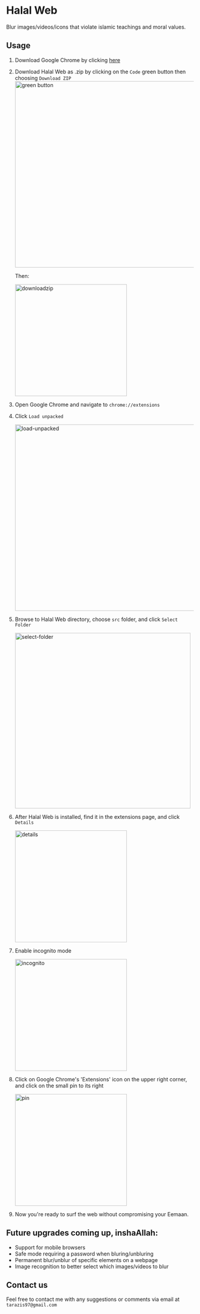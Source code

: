 # Halal Web
Blur images/videos/icons that violate islamic teachings and moral values.
## Usage

 1. Download Google Chrome by clicking [here](https://www.google.com/chrome/)
 2. Download Halal Web as .zip by clicking on the `Code` green button then choosing `Download ZIP`
    <img width="500" alt="green button" src="https://user-images.githubusercontent.com/35583330/221423366-def4b5c8-4d88-4e73-a363-c238d1673fc0.PNG">

    Then:

    <img width="300" alt="downloadzip" src="https://user-images.githubusercontent.com/35583330/221424973-6a6303f1-061a-41f5-92e4-79a41197957a.PNG">

 3. Open Google Chrome and navigate to `chrome://extensions`
 4. Click `Load unpacked`

    <img width="500" alt="load-unpacked" src="https://user-images.githubusercontent.com/35583330/221425135-7d061fad-f9e2-4544-8a27-387d3503f12a.PNG">

 4. Browse to Halal Web directory, choose `src` folder, and click `Select Folder`

    <img width="471" alt="select-folder" src="https://user-images.githubusercontent.com/35583330/221427967-55196be9-6044-4d4c-a962-7e426529dc77.PNG">

 5. After Halal Web is installed, find it in the extensions page, and click `Details`

    <img width="300" alt="details" src="https://user-images.githubusercontent.com/35583330/221425131-384020c6-b100-427f-b41a-eaa521571a16.PNG">

 6. Enable incognito mode

    <img width="300" alt="incognito" src="https://user-images.githubusercontent.com/35583330/221425175-c02e7ebc-d91a-4b7a-8a18-39cef2182d87.PNG">

 7. Click on Google Chrome's 'Extensions' icon on the upper right corner, and click on the small pin to its right

    <img width="300" alt="pin" src="https://user-images.githubusercontent.com/35583330/221425325-abccc5e0-8ac0-4ef9-9ca8-48a2e6a67b96.PNG">

 8. Now you're ready to surf the web without compromising your Eemaan. 

## Future upgrades coming up, inshaAllah:
- Support for mobile browsers
- Safe mode requiring a password when bluring/unbluring
- Permanent blur/unblur of specific elements on a webpage
- Image recognition to better select which images/videos to blur

## Contact us
Feel free to contact me with any suggestions or comments via email at `tarazis97@gmail.com`

